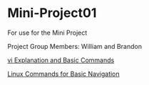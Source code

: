 # Mini-Project01
For use for the Mini Project


Project Group Members:
William and Brandon

[vi Explanation and Basic Commands](/vi-definitions.md)

[Linux Commands for Basic Navigation](/linux-commands.md)
